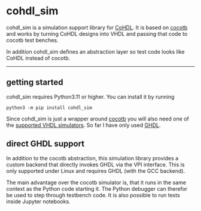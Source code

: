 # cohdl_sim

cohdl_sim is a simulation support library for [CoHDL](https://github.com/alexander-forster/cohdl). It is based on [cocotb](https://www.cocotb.org/) and works by turning CoHDL designs into VHDL and passing that code to cocotb test benches.

In addition cohdl_sim defines an abstraction layer so test code looks like CoHDL instead of cocotb.

---
## getting started

cohdl_sim requires Python3.11 or higher. You can install it by running

```shell
python3 -m pip install cohdl_sim
```

Since cohdl_sim is just a wrapper around [cocotb](https://www.cocotb.org/) you will also need one of the [supported VHDL simulators](https://docs.cocotb.org/en/stable/simulator_support.html). So far I have only used [GHDL](https://github.com/ghdl/ghdl).

## direct GHDL support

In addition to the cocotb abstraction, this simulation library provides a custom backend that directly invokes GHDL via the VPI interface. This is only supported under Linux and requires GHDL (with the GCC backend).

The main advantage over the cocotb simulator is, that it runs in the same context as the Python code starting it. The Python debugger can therefor be used to step through testbench code. It is also possible to run tests inside Jupyter notebooks.